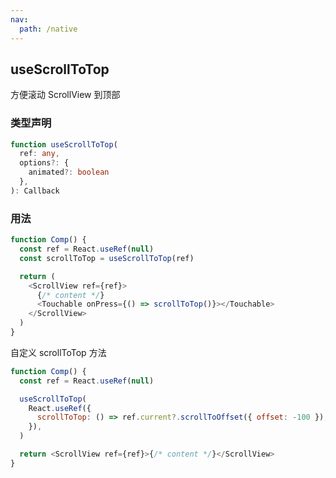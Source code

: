 ```yaml
---
nav:
  path: /native
---
```


## useScrollToTop

方便滚动 ScrollView 到顶部

### 类型声明

```typescript
function useScrollToTop(
  ref: any,
  options?: {
    animated?: boolean
  },
): Callback
```

### 用法

```javascript
function Comp() {
  const ref = React.useRef(null)
  const scrollToTop = useScrollToTop(ref)

  return (
    <ScrollView ref={ref}>
      {/* content */}
      <Touchable onPress={() => scrollToTop()}></Touchable>
    </ScrollView>
  )
}
```

自定义 scrollToTop 方法

```javascript
function Comp() {
  const ref = React.useRef(null)

  useScrollToTop(
    React.useRef({
      scrollToTop: () => ref.current?.scrollToOffset({ offset: -100 }),
    }),
  )

  return <ScrollView ref={ref}>{/* content */}</ScrollView>
}
```
